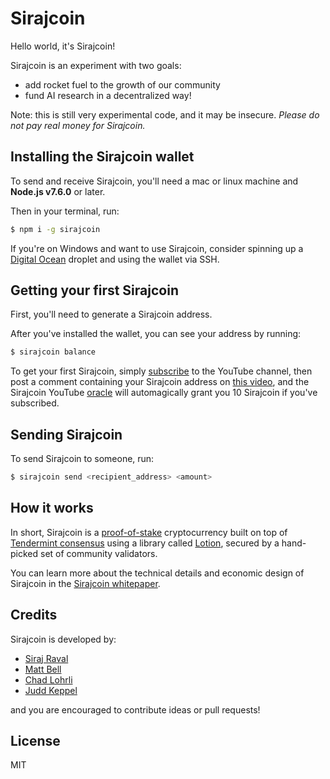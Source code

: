 # Sirajcoin

Hello world, it's Sirajcoin!

Sirajcoin is an experiment with two goals:

- add rocket fuel to the growth of our community
- fund AI research in a decentralized way!

Note: this is still very experimental code, and it may be insecure. *Please do not pay real money for Sirajcoin.*

## Installing the Sirajcoin wallet

To send and receive Sirajcoin, you'll need a mac or linux machine and **Node.js v7.6.0** or later.

Then in your terminal, run:

```bash
$ npm i -g sirajcoin
```

If you're on Windows and want to use Sirajcoin, consider spinning up a [Digital Ocean](https://digitalocean.com) droplet and using the wallet via SSH.

## Getting your first Sirajcoin

First, you'll need to generate a Sirajcoin address.

After you've installed the wallet, you can see your address by running:

```bash
$ sirajcoin balance
```

To get your first Sirajcoin, simply [subscribe] to the YouTube channel, then post a comment containing your Sirajcoin address on [this video], and the Sirajcoin YouTube [oracle] will automagically grant you 10 Sirajcoin if you've subscribed.

## Sending Sirajcoin

To send Sirajcoin to someone, run:

```bash
$ sirajcoin send <recipient_address> <amount>
```

## How it works

In short, Sirajcoin is a [proof-of-stake] cryptocurrency built on top of [Tendermint consensus] using a library called [Lotion], secured by a hand-picked set of community validators.

You can learn more about the technical details and economic design of Sirajcoin in the [Sirajcoin whitepaper].

## Credits

Sirajcoin is developed by:

- [Siraj Raval](https://github.com/llsourcell)
- [Matt Bell](https://github.com/mappum)
- [Chad Lohrli](https://github.com/chadlohrli)
- [Judd Keppel](https://github.com/keppel)

and you are encouraged to contribute ideas or pull requests!

## License

MIT

[proof-of-stake]: https://en.wikipedia.org/wiki/Proof-of-stake
[Tendermint consensus]: https://tendermint.readthedocs.io/en/master/introduction.html
[Lotion]: https://github.com/keppel/lotion

[subscribe]: https://www.youtube.com/channel/UCWN3xxRkmTPmbKwht9FuE5A
[this video]: https://www.youtube.com/fix-this-link
[oracle]: https://blockchainhub.net/blockchain-oracles/
[Sirajcoin whitepaper]: https://sirajcoin.io/whitepaper
